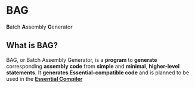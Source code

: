 # BAG
**B**atch **A**ssembly **G**enerator  

## What is BAG?
BAG, or Batch Assembly Generator, is a **program** to **generate** corresponding **assembly code** from **simple** and **minimal**, **higher-level statements**. It **generates Essential-compatible code** and is planned to be used in the [**Essential Compiler**](https://www.github.com/V1Soft/Essential)
